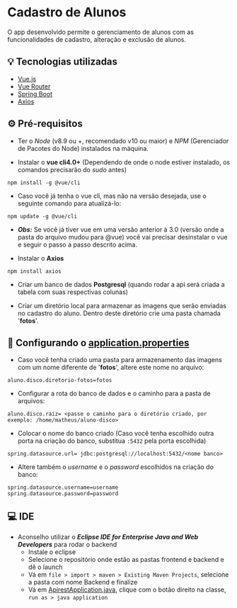# Cadastro de Alunos
O app desenvolvido permite o gerenciamento de alunos com as funcionalidades de cadastro, alteração e exclusão de alunos.

## :bulb: Tecnologias utilizadas

* [Vue.js](https://vuejs.org/)
* [Vue Router](https://router.vuejs.org/)
* [Spring Boot](https://spring.io/projects/spring-boot)
* [Axios](https://axios-http.com/)

## :gear: Pré-requisitos

* Ter o *Node* (v8.9 ou +, recomendado v10 ou maior) e *NPM* (Gerenciador de Pacotes do Node) instalados na máquina.

* Instalar o **vue cli4.0+** (Dependendo de onde o node estiver instalado, os comandos precisarão do *sudo* antes)
```b
npm install -g @vue/cli
```
* Caso você já tenha o vue cli, mas não na versão desejada, use o seguinte comando para atualizá-lo: 
```b
npm update -g @vue/cli
```
* **_Obs:_** Se você já tiver vue em uma versão anterior à 3.0 (versão onde a pasta do arquivo mudou para @vue) você vai precisar desinstalar o vue e seguir o passo a passo descrito acima.

* Instalar o **Axios**
```b
npm install axios
```

* Criar um banco de dados **Postgresql** (quando rodar a api será criada a tabela com suas respectivas colunas)

* Criar um diretório local para armazenar as imagens que serão enviadas no cadastro do aluno. Dentro deste diretório crie uma pasta chamada '**fotos**'. 

## :page_facing_up: Configurando o [application.properties](backend/src/main/resources/application.properties)

* Caso você tenha criado uma pasta para armazenamento das imagens com um nome diferente de '**fotos**', altere este nome no arquivo:
```b
aluno.disco.diretorio-fotos=fotos
```
 
* Configurar a rota do banco de dados e o caminho para a pasta de arquivos:
```b
aluno.disco.raiz= <passe o caminho para o diretório criado, por exemplo: /home/matheus/aluno-disco>
```

* Colocar o nome do banco criado (Caso você tenha escolhido outra porta na criação do banco, substitua ```:5432``` pela porta escolhida)
```b
spring.datasource.url= jdbc:postgresql://localhost:5432/<nome banco> 
```
  
* Altere também o *username* e o *password* escolhidos na criação do banco:
```b
spring.datasource.username=username
spring.datasource.password=password
```

## :computer: IDE
* Aconselho utilizar o **_Eclipse IDE for Enterprise Java and Web Developers_** para rodar o backend 
  * Instale o eclipse
  * Selecione o repositório onde estão as pastas frontend e backend e dê o launch
  * Vá em ```file > import > maven > Existing Maven Projects```, selecione a pasta com nome Backend e finalize
  * Vá em [ApirestApplication.java](backend/src/main/java/com/alunos/apirest/ApirestApplication.java), clique com o botão direito na classe, ```run as > java application```
